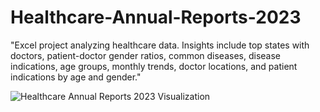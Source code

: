 # Healthcare-Annual-Reports-2023

"Excel project analyzing healthcare data. Insights include top states with doctors, patient-doctor gender ratios, common diseases, disease indications, age groups, monthly trends, doctor locations, and patient indications by age and gender."

![Healthcare Annual Reports 2023 Visualization](https://github.com/kshamajain0210/Healthcare-Annual-Reports-2023/assets/62696604/9aba398a-6b25-47c5-8dc4-dd7c51591780)
